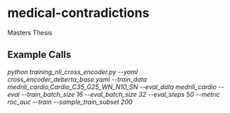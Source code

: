 # medical-contradictions
Masters Thesis

## Example Calls
*python training_nli_cross_encoder.py --yaml cross_encoder_deberta_base.yaml --train_data mednli_cardio,Cardio_C35_G25_WN_N10_SN --eval_data mednli_cardio --eval --train_batch_size 16 --eval_batch_size 32 --eval_steps 50 --metric roc_auc --train --sample_train_subset 200*
